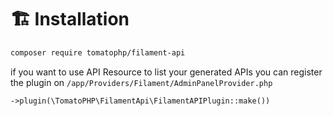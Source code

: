 # 🏗️ Installation



```bash
composer require tomatophp/filament-api
```

if you want to use API Resource to list your generated APIs you can register the plugin on `/app/Providers/Filament/AdminPanelProvider.php`

```php
->plugin(\TomatoPHP\FilamentApi\FilamentAPIPlugin::make())
```
